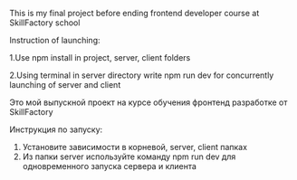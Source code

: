 This is my final project before ending frontend developer course at SkillFactory school<br/>

Instruction of launching:<br/>

1.Use npm install in project, server, client folders<br/>

2.Using terminal in server directory write npm run dev for concurrently launching of server and client

Это мой выпускной проект на курсе обучения фронтенд разработке от SkillFactory<br/>

Инструкция по запуску:<br/>

1. Установите зависимости в корневой, server, client папках 
2. Из папки server используйте команду npm run dev для одновременного запуска сервера и клиента
